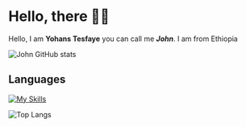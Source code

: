 # Hello, there 👋🏼

Hello, I am **Yohans Tesfaye** you can call me _**John**_. I am from Ethiopia 

![John GitHub stats](https://github-readme-stats.vercel.app/api?username=yohanstesfaye&show_icons=true&count_private=true&hide=contribs)
## Languages

[![My Skills](https://skillicons.dev/icons?i=js,html,css,java,php,py,sass,vscode,sqlite,mysql,flutter&theme=light)](https://skillicons.dev)

![Top Langs](https://github-readme-stats.vercel.app/api/top-langs/?username=yohanstesfaye&&layout=compact)

